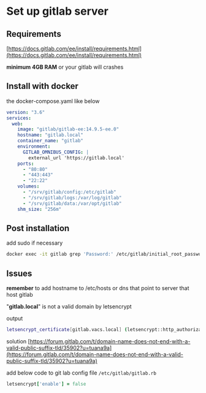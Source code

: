 # Set up gitlab server

## Requirements

[https://docs.gitlab.com/ee/install/requirements.html](https://docs.gitlab.com/ee/install/requirements.html)

**minimum 4GB RAM** or your gitlab will crashes

## Install with docker

the docker-compose.yaml like below

```yaml
version: "3.6"
services:
  web:
    image: "gitlab/gitlab-ee:14.9.5-ee.0"
    hostname: "gitlab.local"
    container_name: "gitlab"
    environment:
      GITLAB_OMNIBUS_CONFIG: |
        external_url 'https://gitlab.local'
    ports:
      - "80:80"
      - "443:443"
      - "22:22"
    volumes:
      - "/srv/gitlab/config:/etc/gitlab"
      - "/srv/gitlab/logs:/var/log/gitlab"
      - "/srv/gitlab/data:/var/opt/gitlab"
    shm_size: "256m"
```

## Post installation

add sudo if necessary

```bash
docker exec -it gitlab grep 'Password:' /etc/gitlab/initial_root_password
```

## Issues

**remember** to add hostname to /etc/hosts or dns that point to server that host gitlab

"**gitlab.local**" is not a valid domain by letsencrypt

output

```bash
letsencrypt_certificate[gitlab.vacs.local] (letsencrypt::http_authorization line 5) had an error: Acme::Client::Error::RejectedIdentifier: acme_certificate[staging] (/opt/gitlab/embedded/cookbooks/cache/cookbooks/letsencrypt/resources/certificate.rb line 25) had an error: Acme::Client::Error::RejectedIdentifier: Error creating new order :: Cannot issue for “gitlab.vacs.local”: Domain name does not end with a valid public suffix (TLD)
```

solution [https://forum.gitlab.com/t/domain-name-does-not-end-with-a-valid-public-suffix-tld/35902?u=tuana9a](https://forum.gitlab.com/t/domain-name-does-not-end-with-a-valid-public-suffix-tld/35902?u=tuana9a)

add below code to git lab config file `/etc/gitlab/gitlab.rb`

```ruby
letsencrypt['enable'] = false
```

